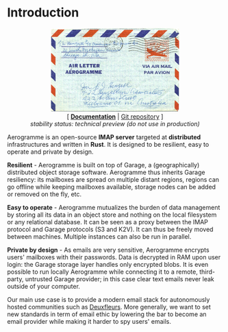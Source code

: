 # Introduction

<p align="center" style="text-align:center;">
  <img alt="A scan of an Aerogramme dating from 1955" src="./aerogramme.jpg" style="margin:auto; max-width:300px"/>
<br>
[ <strong><a href="https://aerogramme.deuxfleurs.fr/">Documentation</a></strong>
| <a href="https://git.deuxfleurs.fr/Deuxfleurs/aerogramme">Git repository</a>
]
<br>
<em>stability status: technical preview (do not use in production)</em>
</p>

Aerogramme is an open-source **IMAP server** targeted at **distributed** infrastructures and written in **Rust**.
It is designed to be resilient, easy to operate and private by design.

**Resilient** - Aerogramme is built on top of Garage, a (geographically) distributed object storage software. Aerogramme thus inherits Garage resiliency: its mailboxes are spread on multiple distant regions, regions can go offline while keeping mailboxes available, storage nodes can be added or removed on the fly, etc. 

**Easy to operate** - Aerogramme mutualizes the burden of data management by storing all its data in an object store and nothing on the local filesystem or any relational database. It can be seen as a proxy between the IMAP protocol and Garage protocols (S3 and K2V). It can thus be freely moved between machines. Multiple instances can also be run in parallel. 

**Private by design** - As emails are very sensitive, Aerogramme encrypts users' mailboxes with their passwords. Data is decrypted in RAM upon user login: the Garage storage layer handles only encrypted blobs. It is even possible to run locally Aerogramme while connecting it to a remote, third-party, untrusted Garage provider; in this case clear text emails never leak outside of your computer.

Our main use case is to provide a modern email stack for autonomously hosted communities such as [Deuxfleurs](https://deuxfleurs.fr). More generally, we want to set new standards in term of email ethic by lowering the bar to become an email provider while making it harder to spy users' emails.
